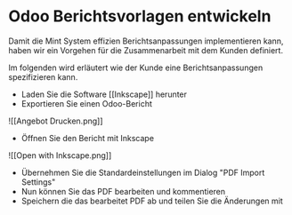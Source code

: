 # Odoo Berichtsvorlagen entwickeln

Damit die Mint System effizien Berichtsanpassungen implementieren kann, haben wir ein Vorgehen für die Zusammenarbeit mit dem Kunden definiert.

Im folgenden wird erläutert wie der Kunde eine Berichtsanpassungen spezifizieren kann.

* Laden Sie die Software [[Inkscape]] herunter
* Exportieren Sie einen Odoo-Bericht

![[Angebot Drucken.png]]

* Öffnen Sie den Bericht mit Inkscape

![[Open with Inkscape.png]]

* Übernehmen Sie die Standardeinstellungen im Dialog "PDF Import Settings"
* Nun können Sie das PDF bearbeiten und kommentieren
* Speichern die das bearbeitet PDF ab und teilen Sie die Änderungen mit